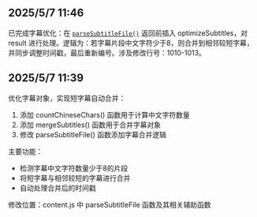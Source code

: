 ## 2025/5/7 11:46
已完成字幕优化：在 [`parseSubtitleFile()`](content.js) 返回前插入 optimizeSubtitles，对 result 进行处理。逻辑为：若字幕片段中文字符少于8，则合并到相邻较短字幕，并同步调整时间戳，最后重新编号。涉及修改行号：1010-1013。


## 2025/5/7 11:39
优化字幕对象，实现短字幕自动合并：
1. 添加 countChineseChars() 函数用于计算中文字符数量
2. 添加 mergeSubtitles() 函数用于合并字幕对象
3. 修改 parseSubtitleFile() 函数添加字幕合并逻辑

主要功能：
- 检测字幕中文字符数量少于8的片段
- 将短字幕与相邻较短的字幕进行合并
- 自动处理合并后的时间戳

修改位置：content.js 中 parseSubtitleFile 函数及其相关辅助函数
